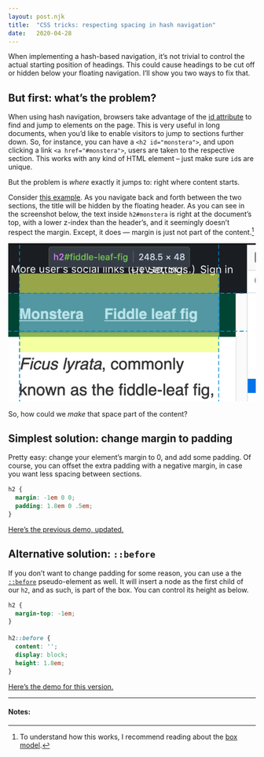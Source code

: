 ```yaml
---
layout: post.njk
title:  "CSS tricks: respecting spacing in hash navigation"
date:   2020-04-28
---
```


When implementing a hash-based navigation, it’s not trivial to control the actual starting position of headings. This could cause headings to be cut off or hidden below your floating navigation. I’ll show you two ways to fix that.

## But first: what’s the problem?

When using hash navigation, browsers take advantage of the [id attribute](https://developer.mozilla.org/en-US/docs/Web/HTML/Global_attributes/id) to find and jump to elements on the page. This is very useful in long documents, when you’d like to enable visitors to jump to sections further down. So, for instance, you can have a `<h2 id="monstera">`, and upon clicking a link `<a href="#monstera">`, users are taken to the respective section. This works with any kind of HTML element – just make sure `id`s are unique.

But the problem is _where_ exactly it jumps to: right where content starts.

Consider [this example](https://jsfiddle.net/sgwomzv8/2/). As you navigate back and forth between the two sections, the title will be hidden by the floating header. As you can see in the screenshot below, the text inside `h2#monstera` is right at the document’s top, with a lower z-index than the header’s, and it seemingly doesn’t respect the margin. Except, it does — margin is just not part of the content.[^1]

![](https://raw.githubusercontent.com/c0derabbit/eszter.space/master/content/assets/hidden.png)

So, how could we _make_ that space part of the content?

## Simplest solution: change margin to padding

Pretty easy: change your element’s margin to 0, and add some padding. Of course, you can offset the extra padding with a negative margin, in case you want less spacing between sections.

```css
h2 {
  margin: -1em 0 0;
  padding: 1.8em 0 .5em;
}
```

[Here’s the previous demo, updated.](https://jsfiddle.net/sgwomzv8/3/)

## Alternative solution: `::before`

If you don’t want to change padding for some reason, you can use a the [`::before`](https://developer.mozilla.org/en-US/docs/Web/CSS/::before) pseudo-element as well. It will insert a node as the first child of our `h2`, and as such, is part of the box. You can control its height as below.

```css
h2 {
  margin-top: -1em;
}

h2::before {
  content: '';
  display: block;
  height: 1.8em;
}
```

[Here’s the demo for this version.](https://jsfiddle.net/sgwomzv8/5/)

---
#### Notes:

[^1]: To understand how this works, I recommend reading about the [box model](https://developer.mozilla.org/en-US/docs/Learn/CSS/Building_blocks/The_box_model).
